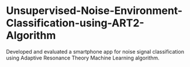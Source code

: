# Unsupervised-Noise-Environment-Classification-using-ART2-Algorithm
Developed and evaluated a smartphone app for noise signal classification using Adaptive Resonance Theory Machine Learning algorithm.
